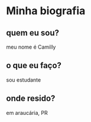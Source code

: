 # Minha biografia

## quem eu sou?
meu nome é Camilly
## o que eu faço?
sou estudante 
## onde resido?
em araucária, PR
<!---
camicamiyag/camicamiyag is a ✨ special ✨ repository because its `README.md` (this file) appears on your GitHub profile.
You can click the Preview link to take a look at your changes.
--->
